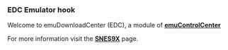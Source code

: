### EDC Emulator hook

Welcome to emuDownloadCenter (EDC), a module of [**emuControlCenter**](https://github.com/PhoenixInteractiveNL/emuControlCenter/wiki/)

For more information visit the [**SNES9X**](https://github.com/PhoenixInteractiveNL/edc-masterhook/wiki/Emulator-snes9x#menu) page.
